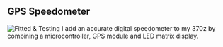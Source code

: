 ## GPS Speedometer
![Fitted & Testing](https://lh3.googleusercontent.com/pw/AL9nZEUTHyvRMCjZRqXODT4zbm5jWGcslcqbySO_pqPrsK6UHZxSik9z7NbpIRpcP3cmzQXvlLo1mp9hqbrs3OWWQOjU1N5OC9YfKZJPI_QKRUmq8YBh3ENTZ9UfIANjViLcDcjjNW1QXPdYhhpVQzHqjSoo4Q=w1218-h685-no)
I add an accurate digital speedometer to my 370z by combining a microcontroller, GPS module and LED matrix display.



